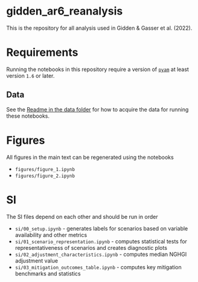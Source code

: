 # gidden_ar6_reanalysis

This is the repository for all analysis used in Gidden & Gasser et al. (2022).

# Requirements

Running the notebooks in this repository require a version of [`pyam`](https://pyam-iamc.readthedocs.io/en/stable/) at least version `1.6` or later.

## Data

See the [Readme in the data folder](data/README.md) for how to acquire the data for running these notebooks. 

# Figures

All figures in the main text can be regenerated using the notebooks

- `figures/figure_1.ipynb`
- `figures/figure_2.ipynb`

# SI

The SI files depend on each other and should be run in order

- `si/00_setup.ipynb` - generates labels for scenarios based on variable availability and other metrics
- `si/01_scenario_representation.ipynb` - computes statistical tests for representativeness of scenarios and creates diagnostic plots
- `si/02_adjustment_characteristics.ipynb` - computes median NGHGI adjustment value
- `si/03_mitigation_outcomes_table.ipynb` - computes key mitigation benchmarks and statistics
